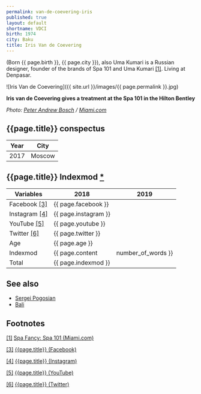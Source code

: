 ```yaml
---
permalink: van-de-coevering-iris
published: true
layout: default
shortname: VDCI
birth: 1974
city: Baku
title: Iris Van de Coevering
---
```

(Born {{ page.birth }}, {{ page.city }}), also Uma Kumari is a Russian designer, founder of the brands of Spa 101 and Uma Kumari <span id="a1">[\[1\]](#f1)</span>. Living at Denpasar.

![Iris Van de Coevering]({{ site.url }}/images/{{ page.permalink }}.jpg)

**Iris van de Coevering gives a treatment at the Spa 101 in the Hilton Bentley**

*Photo: [Peter Andrew Bosch](index) / [Miami.com](http://www.miami.com/things-to-do-in-miami/spa-fancy-spa-101-1271)*

## {{page.title}} conspectus

|Year|City|
|-|-|
|2017|Moscow|

## {{page.title}} Indexmod [*](indexmod)

|Variables|2018|2019|
|-|-|-|
|Facebook <span id="a3">[\[3\]](#f3)</span>|{{ page.facebook }}||
|Instagram <span id="a4">[\[4\]](#f4)</span>|{{ page.instagram }}||
|YouTube <span id="a5">[\[5\]](#f5)</span>|{{ page.youtube }}||
|Twitter <span id="a6">[\[6\]](#f6)</span>|{{ page.twitter }}||
|Age|{{ page.age }}||
|Indexmod|{{ page.content | number_of_words }}||
|Total|{{ page.indexmod }}||

## See also

+ [Sergei Pogosian](pogosian-sergei)
+ [Bali](bali)


## Footnotes

[[1]](#a1) <span id="f1"></span> [Spa Fancy: Spa 101 (Miami.com)](http://www.miami.com/things-to-do-in-miami/spa-fancy-spa-101-1271/)

[[3]](#a3) <span id="f3"></span> [{{page.title}} (Facebook)](index)

[[4]](#a4) <span id="f4"></span> [{{page.title}} (Instagram)](index)

[[5]](#a5) <span id="f5"></span> [{{page.title}} (YouTube)](index)

[[6]](#a6) <span id="f6"></span> [{{page.title}} (Twitter)](index)
